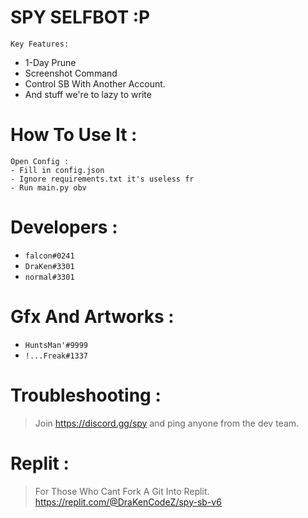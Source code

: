 #
# SPY SELFBOT :P

```Key Features:```
- 1-Day Prune
- Screenshot Command
- Control SB With Another Account.
- And stuff we're to lazy to write

# How To Use It : 

```
Open Config :
- Fill in config.json
- Ignore requirements.txt it's useless fr
- Run main.py obv
```

# Developers :

- `falcon#0241`
- `DraKen#3301`
- `normal#3301`

# Gfx And Artworks : 
- `HuntsMan'#9999`
- `!...Freak#1337`

# Troubleshooting :

> Join https://discord.gg/spy and ping anyone from the dev team.

# Replit : 

> For Those Who Cant Fork A Git Into Replit.
> https://replit.com/@DraKenCodeZ/spy-sb-v6
